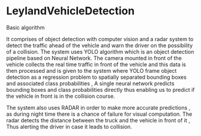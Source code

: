 # LeylandVehicleDetection

Basic algorithm


It comprises of object detection with computer vision and a radar system to detect the traffic ahead of the vehicle and warn the driver on the possibility of a collision.
The system uses YOLO algorithm which is an object detection pipeline based on Neural Network.
The camera mounted in front of the vehicle collects the real time traffic in front of the vehicle and this data is then processed and is given to the system where YOLO frame object detection as a regression problem to spatially separated bounding boxes and associated class probabilities , A single neural network predicts bounding boxes and class probabilities directly thus enabling us to predict if the vehicle in front is in the collision course.

The system also uses RADAR in order to make more accurate predictions , as during night time there is a chance of failure for visual computation.
The radar detects the distance between the truck and the vehicle in front of it , Thus alerting the driver in case it leads to collision.
